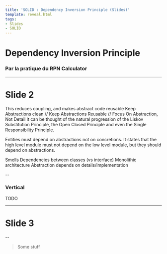 ```yaml
---
title: 'SOLID : Dependency Inversion Principle (Slides)'
template: reveal.html
tags:
- Slides
- SOLID
---
```

# Dependency Inversion Principle

### Par la pratique du RPN Calculator

---

# Slide 2

This reduces coupling, and makes abstract code reusable
Keep Abstractions clean // Keep Abstractions Reusable // Focus On Abstraction, Not Detail
It can be thought of the natural progression of the Liskov Substitution Principle, the Open Closed Principle and even the Single Responsibility Principle.



Entities must depend on abstractions not on concretions. It states that the high level module must not depend on the low level module, but they should depend on abstractions.

Smells
Dependencies between classes (vs interface)
Monolithic architecture
Abstraction depends on details/implementation


--

### Vertical

TODO

---

# Slide 3

--

> Some stuff

